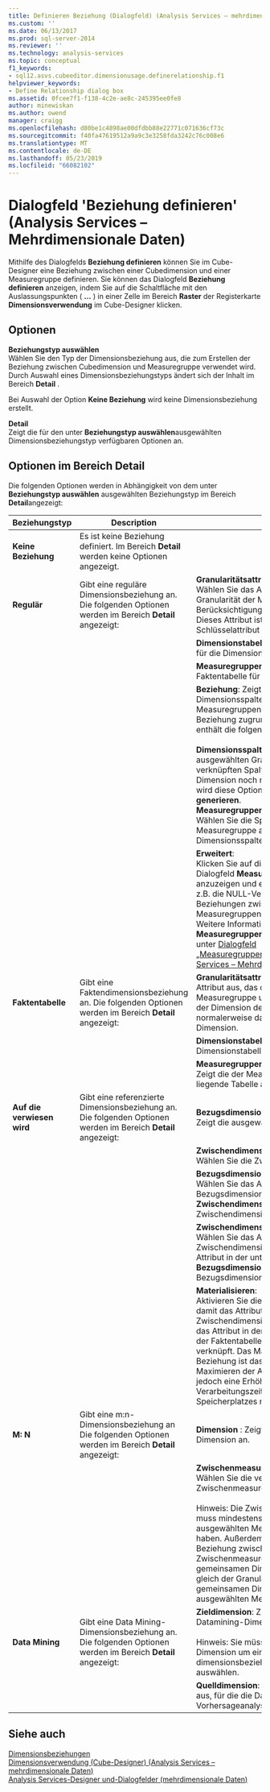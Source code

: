 ```yaml
---
title: Definieren Beziehung (Dialogfeld) (Analysis Services – mehrdimensionale Daten) | Microsoft-Dokumentation
ms.custom: ''
ms.date: 06/13/2017
ms.prod: sql-server-2014
ms.reviewer: ''
ms.technology: analysis-services
ms.topic: conceptual
f1_keywords:
- sql12.asvs.cubeeditor.dimensionusage.definerelationship.f1
helpviewer_keywords:
- Define Relationship dialog box
ms.assetid: 0fcee7f1-f138-4c2e-ae8c-245395ee0fe8
author: minewiskan
ms.author: owend
manager: craigg
ms.openlocfilehash: d80be1c4898ae00dfdbb88e22771c071636cf73c
ms.sourcegitcommit: f40fa47619512a9a9c3e3258fda3242c76c008e6
ms.translationtype: MT
ms.contentlocale: de-DE
ms.lasthandoff: 05/23/2019
ms.locfileid: "66082102"
---
```

# <a name="define-relationship-dialog-box-analysis-services---multidimensional-data"></a>Dialogfeld 'Beziehung definieren' (Analysis Services – Mehrdimensionale Daten)
  Mithilfe des Dialogfelds **Beziehung definieren** können Sie im Cube-Designer eine Beziehung zwischen einer Cubedimension und einer Measuregruppe definieren. Sie können das Dialogfeld **Beziehung definieren** anzeigen, indem Sie auf die Schaltfläche mit den Auslassungspunkten ( **...** ) in einer Zelle im Bereich **Raster** der Registerkarte **Dimensionsverwendung** im Cube-Designer klicken.  
  
## <a name="options"></a>Optionen  
 **Beziehungstyp auswählen**  
 Wählen Sie den Typ der Dimensionsbeziehung aus, die zum Erstellen der Beziehung zwischen Cubedimension und Measuregruppe verwendet wird. Durch Auswahl eines Dimensionsbeziehungstyps ändert sich der Inhalt im Bereich **Detail** .  
  
 Bei Auswahl der Option **Keine Beziehung** wird keine Dimensionsbeziehung erstellt.  
  
 **Detail**  
 Zeigt die für den unter **Beziehungstyp auswählen**ausgewählten Dimensionsbeziehungstyp verfügbaren Optionen an.  
  
## <a name="detail-pane-options"></a>Optionen im Bereich Detail  
 Die folgenden Optionen werden in Abhängigkeit von dem unter **Beziehungstyp auswählen** ausgewählten Beziehungstyp im Bereich **Detail**angezeigt:  
  
|Beziehungstyp|Description|Option|  
|-----------------------|-----------------|------------|  
|**Keine Beziehung**|Es ist keine Beziehung definiert. Im Bereich **Detail** werden keine Optionen angezeigt.||  
|**Regulär**|Gibt eine reguläre Dimensionsbeziehung an. Die folgenden Optionen werden im Bereich **Detail** angezeigt:|**Granularitätsattribut**: <br />                      Wählen Sie das Attribut aus, das die Granularität der Measuregruppe unter Berücksichtigung der Dimension definiert. Dieses Attribut ist normalerweise das Schlüsselattribut der Dimension.|  
|||**Dimensionstabelle** : Zeigt die Haupttabelle für die Dimension an.|  
|||**Measuregruppentabelle** : Zeigt die Faktentabelle für die Measuregruppe an.|  
|||**Beziehung**: Zeigt ein Raster aus Dimensionsspalten und Measuregruppenspalten an denen der Beziehung zugrunde liegen. Das Raster enthält die folgenden Spalten:<br /><br /> **Dimensionsspalten**: Zeigt die mit dem ausgewählten Granularitätsattribut verknüpften Spalten an. Hinweis: Wenn die Dimension noch nicht generiert wurde, wird diese Option festgelegt, um **generieren**.<br />**Measuregruppenspalten** :<br />                              Wählen Sie die Spalten in der Measuregruppe aus, die mit den Dimensionsspalten verbunden sind.|  
|||**Erweitert**:<br />                      Klicken Sie auf diese Option, um das Dialogfeld **Measuregruppenbindungen** anzuzeigen und erweiterte Eigenschaften, z.B. die NULL-Verarbeitung, für die Beziehungen zwischen Attributen und Measuregruppenspalten zu bearbeiten. Weitere Informationen zum Dialogfeld **Measuregruppenbindungen** finden Sie unter [Dialogfeld „Measuregruppenbindung“ &#40;Analysis Services – Mehrdimensionale Daten&#41;](measure-group-bindings-dialog-box-analysis-services-multidimensional-data.md).|  
|**Faktentabelle**|Gibt eine Faktendimensionsbeziehung an. Die folgenden Optionen werden im Bereich **Detail** angezeigt:|**Granularitätsattribut**: Wählen Sie das Attribut aus, das die Granularität der Measuregruppe unter Berücksichtigung der Dimension definiert. Dieses Attribut ist normalerweise das Schlüsselattribut der Dimension.|  
|||**Dimensionstabelle**: Zeigt die primäre Dimensionstabelle an.|  
|||**Measuregruppentabelle**: <br />                      Zeigt die der Measuregruppe zugrunde liegende Tabelle an.|  
|**Auf die verwiesen wird**|Gibt eine referenzierte Dimensionsbeziehung an. Die folgenden Optionen werden im Bereich **Detail** angezeigt:|**Bezugsdimension**: <br />                      Zeigt die ausgewählte Dimension an.|  
|||**Zwischendimension**: <br />                      Wählen Sie die Zwischendimension aus.|  
|||**Bezugsdimensionsattribut**: <br />                      Wählen Sie das Attribut in der Bezugsdimension aus, das mit dem unter **Zwischendimensionsattribut**angegebenen Zwischendimensionsattribut verbunden ist.|  
|||**Zwischendimensionsattribut**: <br />                      Wählen Sie das Attribut in der Zwischendimension aus, das mit dem Attribut in der unter **Bezugsdimension**angegebenen Bezugsdimension verbunden ist.|  
|||**Materialisieren**: <br />                      Aktivieren Sie dieses Kontrollkästchen, damit das Attributelement in der Zwischendimension gespeichert wird, die das Attribut in der Bezugsdimension mit der Faktentabelle in der MOLAP-Struktur verknüpft. Das Materialisieren der Beziehung ist das Standardverhalten zum Maximieren der Abfrageleistung, bringt jedoch eine Erhöhung der Verarbeitungszeit und des erforderlichen Speicherplatzes mit sich.|  
|**M: N**|Gibt eine m:n-Dimensionsbeziehung an Die folgenden Optionen werden im Bereich **Detail** angezeigt:|**Dimension** : Zeigt die ausgewählte Dimension an.|  
|||**Zwischenmeasuregruppe** : <br />                      Wählen Sie die verknüpfte Zwischenmeasuregruppe aus.<br /><br /> Hinweis: Die Zwischenmeasuregruppe muss mindestens eine Dimension mit der ausgewählten Measuregruppe gemein haben. Außerdem muss die Granularität der Beziehung zwischen der Zwischenmeasuregruppe und der gemeinsamen Dimension größer oder gleich der Granularität zwischen der gemeinsamen Dimension und der ausgewählten Measuregruppe sein.|  
|**Data Mining**|Gibt eine Data Mining-Dimensionsbeziehung an. Die folgenden Optionen werden im Bereich **Detail** angezeigt:|**Zieldimension**: Zeigt die ausgewählte Datamining-Dimension an.<br /><br /> Hinweis: Sie müssen eine Datamining-Dimension um eine Data mining-dimensionsbeziehung zu erstellen, auswählen.|  
|||**Quelldimension**: Wählen Sie die Dimension aus, für die die Data Mining-Dimension Vorhersageanalysen bereitstellt.|  
  
## <a name="see-also"></a>Siehe auch  
 [Dimensionsbeziehungen](multidimensional-models-olap-logical-cube-objects/dimension-relationships.md)   
 [Dimensionsverwendung &#40;Cube-Designer&#41; &#40;Analysis Services – mehrdimensionale Daten&#41;](dimension-usage-cube-designer-analysis-services-multidimensional-data.md)   
 [Analysis Services-Designer und-Dialogfelder &#40;mehrdimensionale Daten&#41;](analysis-services-designers-and-dialog-boxes-multidimensional-data.md)  
  
  
